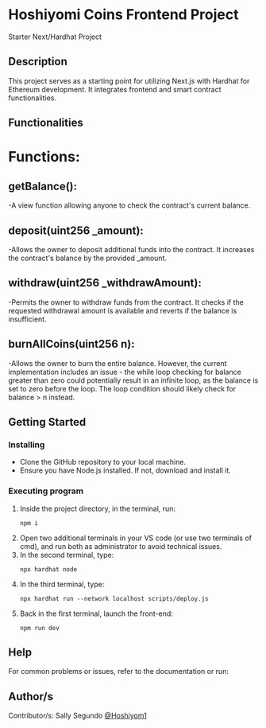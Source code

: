 # Hoshiyomi Coins Frontend Project

Starter Next/Hardhat Project

## Description

This project serves as a starting point for utilizing Next.js with Hardhat for Ethereum development. It integrates frontend and smart contract functionalities.
## Functionalities
# Functions:

## getBalance():
-A view function allowing anyone to check the contract's current balance.

## deposit(uint256 _amount):
-Allows the owner to deposit additional funds into the contract. It increases the contract's balance by the provided _amount.

## withdraw(uint256 _withdrawAmount): 
-Permits the owner to withdraw funds from the contract. It checks if the requested withdrawal amount is available and reverts if the balance is insufficient.

## burnAllCoins(uint256 n): 
-Allows the owner to burn the entire balance. However, the current implementation includes an issue - the while loop checking for balance greater than zero could potentially result in an infinite loop, as the balance is set to zero before the loop. The loop condition should likely check for balance > n instead.
## Getting Started

### Installing

- Clone the GitHub repository to your local machine.
- Ensure you have Node.js installed. If not, download and install it.

### Executing program

1. Inside the project directory, in the terminal, run:
    ```
    npm i
    ```
2. Open two additional terminals in your VS code (or use two terminals of cmd), and run both as administrator to avoid technical issues.
3. In the second terminal, type:
    ```
    npx hardhat node
    ```
4. In the third terminal, type:
    ```
    npx hardhat run --network localhost scripts/deploy.js
    ```
5. Back in the first terminal, launch the front-end:
    ```
    npm run dev
    ```

## Help

For common problems or issues, refer to the documentation or run:

## Author/s

Contributor/s: Sally Segundo [@Hoshiyom1](https://github.com/Hoshiyom1)
